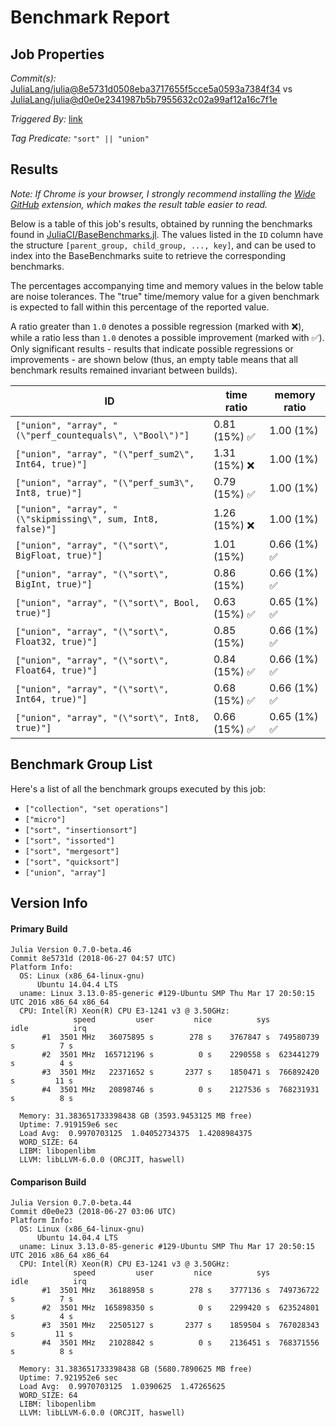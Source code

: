 # Benchmark Report

## Job Properties

*Commit(s):* [JuliaLang/julia@8e5731d0508eba3717655f5cce5a0593a7384f34](https://github.com/JuliaLang/julia/commit/8e5731d0508eba3717655f5cce5a0593a7384f34) vs [JuliaLang/julia@d0e0e2341987b5b7955632c02a99af12a16c7f1e](https://github.com/JuliaLang/julia/commit/d0e0e2341987b5b7955632c02a99af12a16c7f1e)

*Triggered By:* [link](https://github.com/JuliaLang/julia/pull/27789#issuecomment-400574941)

*Tag Predicate:* `"sort" || "union"`

## Results

*Note: If Chrome is your browser, I strongly recommend installing the [Wide GitHub](https://chrome.google.com/webstore/detail/wide-github/kaalofacklcidaampbokdplbklpeldpj?hl=en)
extension, which makes the result table easier to read.*

Below is a table of this job's results, obtained by running the benchmarks found in
[JuliaCI/BaseBenchmarks.jl](https://github.com/JuliaCI/BaseBenchmarks.jl). The values
listed in the `ID` column have the structure `[parent_group, child_group, ..., key]`,
and can be used to index into the BaseBenchmarks suite to retrieve the corresponding
benchmarks.

The percentages accompanying time and memory values in the below table are noise tolerances. The "true"
time/memory value for a given benchmark is expected to fall within this percentage of the reported value.

A ratio greater than `1.0` denotes a possible regression (marked with :x:), while a ratio less
than `1.0` denotes a possible improvement (marked with :white_check_mark:). Only significant results - results
that indicate possible regressions or improvements - are shown below (thus, an empty table means that all
benchmark results remained invariant between builds).

| ID | time ratio | memory ratio |
|----|------------|--------------|
| `["union", "array", "(\"perf_countequals\", \"Bool\")"]` | 0.81 (15%) :white_check_mark: | 1.00 (1%)  |
| `["union", "array", "(\"perf_sum2\", Int64, true)"]` | 1.31 (15%) :x: | 1.00 (1%)  |
| `["union", "array", "(\"perf_sum3\", Int8, true)"]` | 0.79 (15%) :white_check_mark: | 1.00 (1%)  |
| `["union", "array", "(\"skipmissing\", sum, Int8, false)"]` | 1.26 (15%) :x: | 1.00 (1%)  |
| `["union", "array", "(\"sort\", BigFloat, true)"]` | 1.01 (15%)  | 0.66 (1%) :white_check_mark: |
| `["union", "array", "(\"sort\", BigInt, true)"]` | 0.86 (15%)  | 0.66 (1%) :white_check_mark: |
| `["union", "array", "(\"sort\", Bool, true)"]` | 0.63 (15%) :white_check_mark: | 0.65 (1%) :white_check_mark: |
| `["union", "array", "(\"sort\", Float32, true)"]` | 0.85 (15%)  | 0.66 (1%) :white_check_mark: |
| `["union", "array", "(\"sort\", Float64, true)"]` | 0.84 (15%) :white_check_mark: | 0.66 (1%) :white_check_mark: |
| `["union", "array", "(\"sort\", Int64, true)"]` | 0.68 (15%) :white_check_mark: | 0.66 (1%) :white_check_mark: |
| `["union", "array", "(\"sort\", Int8, true)"]` | 0.66 (15%) :white_check_mark: | 0.65 (1%) :white_check_mark: |

## Benchmark Group List

Here's a list of all the benchmark groups executed by this job:

- `["collection", "set operations"]`
- `["micro"]`
- `["sort", "insertionsort"]`
- `["sort", "issorted"]`
- `["sort", "mergesort"]`
- `["sort", "quicksort"]`
- `["union", "array"]`

## Version Info

#### Primary Build

```
Julia Version 0.7.0-beta.46
Commit 8e5731d (2018-06-27 04:57 UTC)
Platform Info:
  OS: Linux (x86_64-linux-gnu)
      Ubuntu 14.04.4 LTS
  uname: Linux 3.13.0-85-generic #129-Ubuntu SMP Thu Mar 17 20:50:15 UTC 2016 x86_64 x86_64
  CPU: Intel(R) Xeon(R) CPU E3-1241 v3 @ 3.50GHz: 
              speed         user         nice          sys         idle          irq
       #1  3501 MHz   36075895 s        278 s    3767847 s  749580739 s          7 s
       #2  3501 MHz  165712196 s          0 s    2290558 s  623441279 s          4 s
       #3  3501 MHz   22371652 s       2377 s    1850471 s  766892420 s         11 s
       #4  3501 MHz   20898746 s          0 s    2127536 s  768231931 s          8 s
       
  Memory: 31.383651733398438 GB (3593.9453125 MB free)
  Uptime: 7.919159e6 sec
  Load Avg:  0.9970703125  1.04052734375  1.4208984375
  WORD_SIZE: 64
  LIBM: libopenlibm
  LLVM: libLLVM-6.0.0 (ORCJIT, haswell)

```

#### Comparison Build

```
Julia Version 0.7.0-beta.44
Commit d0e0e23 (2018-06-27 03:06 UTC)
Platform Info:
  OS: Linux (x86_64-linux-gnu)
      Ubuntu 14.04.4 LTS
  uname: Linux 3.13.0-85-generic #129-Ubuntu SMP Thu Mar 17 20:50:15 UTC 2016 x86_64 x86_64
  CPU: Intel(R) Xeon(R) CPU E3-1241 v3 @ 3.50GHz: 
              speed         user         nice          sys         idle          irq
       #1  3501 MHz   36188958 s        278 s    3777136 s  749736722 s          7 s
       #2  3501 MHz  165898350 s          0 s    2299420 s  623524801 s          4 s
       #3  3501 MHz   22505127 s       2377 s    1859504 s  767028343 s         11 s
       #4  3501 MHz   21028842 s          0 s    2136451 s  768371556 s          8 s
       
  Memory: 31.383651733398438 GB (5680.7890625 MB free)
  Uptime: 7.921952e6 sec
  Load Avg:  0.9970703125  1.0390625  1.47265625
  WORD_SIZE: 64
  LIBM: libopenlibm
  LLVM: libLLVM-6.0.0 (ORCJIT, haswell)

```
